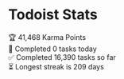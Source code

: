 
# Todoist Stats

<!-- TODO-IST:START -->
🏆  41,468 Karma Points           
🌸  Completed 0 tasks today           
✅  Completed 16,390 tasks so far           
⏳  Longest streak is 209 days
<!-- TODO-IST:END -->
